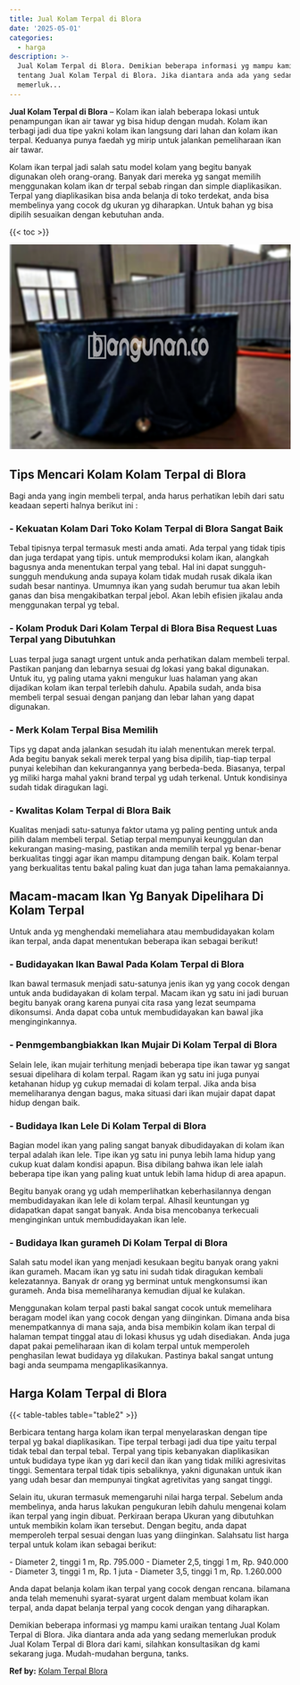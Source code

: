 ```yaml
---
title: Jual Kolam Terpal di Blora
date: '2025-05-01'
categories:
  - harga
description: >-
  Jual Kolam Terpal di Blora. Demikian beberapa informasi yg mampu kami uraikan
  tentang Jual Kolam Terpal di Blora. Jika diantara anda ada yang sedang
  memerluk...
---
```


**Jual Kolam Terpal di Blora** – Kolam ikan ialah beberapa lokasi untuk penampungan ikan air tawar yg bisa hidup dengan mudah. Kolam ikan terbagi jadi dua tipe yakni kolam ikan langsung dari lahan dan kolam ikan terpal. Keduanya punya faedah yg mirip untuk jalankan pemeliharaan ikan air tawar.

Kolam ikan terpal jadi salah satu model kolam yang begitu banyak digunakan oleh orang-orang. Banyak dari mereka yg sangat memilih menggunakan kolam ikan dr terpal sebab ringan dan simple diaplikasikan. Terpal yang diaplikasikan bisa anda belanja di toko terdekat, anda bisa membelinya yang cocok dg ukuran yg diharapkan. Untuk bahan yg bisa dipilih sesuaikan dengan kebutuhan anda.

{{< toc >}}

![Jual Kolam Terpal di Blora](/images/jual-kolam-terpal-56.png)

## Tips Mencari Kolam Kolam Terpal di Blora

Bagi anda yang ingin membeli terpal, anda harus perhatikan lebih dari satu keadaan seperti halnya berikut ini :

### \- Kekuatan Kolam Dari Toko Kolam Terpal di Blora Sangat Baik

Tebal tipisnya terpal termasuk mesti anda amati. Ada terpal yang tidak tipis dan juga terdapat yang tipis. untuk memproduksi kolam ikan, alangkah bagusnya anda menentukan terpal yang tebal. Hal ini dapat sungguh-sungguh mendukung anda supaya kolam tidak mudah rusak dikala ikan sudah besar nantinya. Umumnya ikan yang sudah berumur tua akan lebih ganas dan bisa mengakibatkan terpal jebol. Akan lebih efisien jikalau anda menggunakan terpal yg tebal.

### \- Kolam Produk Dari Kolam Terpal di Blora Bisa Request Luas Terpal yang Dibutuhkan

Luas terpal juga sanagt urgent untuk anda perhatikan dalam membeli terpal. Pastikan panjang dan lebarnya sesuai dg lokasi yang bakal digunakan. Untuk itu, yg paling utama yakni mengukur luas halaman yang akan dijadikan kolam ikan terpal terlebih dahulu. Apabila sudah, anda bisa membeli terpal sesuai dengan panjang dan lebar lahan yang dapat digunakan.

### \- Merk Kolam Terpal Bisa Memilih

Tips yg dapat anda jalankan sesudah itu ialah menentukan merek terpal. Ada begitu banyak sekali merek terpal yang bisa dipilih, tiap-tiap terpal punyai kelebihan dan kekurangannya yang berbeda-beda. Biasanya, terpal yg miliki harga mahal yakni brand terpal yg udah terkenal. Untuk kondisinya sudah tidak diragukan lagi.

### \- Kwalitas Kolam Terpal di Blora Baik

Kualitas menjadi satu-satunya faktor utama yg paling penting untuk anda pilih dalam membeli terpal. Setiap terpal mempunyai keunggulan dan kekurangan masing-masing, pastikan anda memilih terpal yg benar-benar berkualitas tinggi agar ikan mampu ditampung dengan baik. Kolam terpal yang berkualitas tentu bakal paling kuat dan juga tahan lama pemakaiannya.

## Macam-macam Ikan Yg Banyak Dipelihara Di Kolam Terpal

Untuk anda yg menghendaki memeliahara atau membudidayakan kolam ikan terpal, anda dapat menentukan beberapa ikan sebagai berikut!

### \- Budidayakan Ikan Bawal Pada Kolam Terpal di Blora

Ikan bawal termasuk menjadi satu-satunya jenis ikan yg yang cocok dengan untuk anda budidayakan di kolam terpal. Macam ikan yg satu ini jadi buruan begitu banyak orang karena punyai cita rasa yang lezat seumpama dikonsumsi. Anda dapat coba untuk membudidayakan kan bawal jika menginginkannya.

### \- Penmgembangbiakkan Ikan Mujair Di Kolam Terpal di Blora

Selain lele, ikan mujair terhitung menjadi beberapa tipe ikan tawar yg sangat sesuai dipelihara di kolam terpal. Ragam ikan yg satu ini juga punyai ketahanan hidup yg cukup memadai di kolam terpal. Jika anda bisa memeliharanya dengan bagus, maka situasi dari ikan mujair dapat dapat hidup dengan baik.

### \- Budidaya Ikan Lele Di Kolam Terpal di Blora

Bagian model ikan yang paling sangat banyak dibudidayakan di kolam ikan terpal adalah ikan lele. Tipe ikan yg satu ini punya lebih lama hidup yang cukup kuat dalam kondisi apapun. Bisa dibilang bahwa ikan lele ialah beberapa tipe ikan yang paling kuat untuk lebih lama hidup di area apapun.

Begitu banyak orang yg udah memperlihatkan keberhasilannya dengan membudidayakan ikan lele di kolam terpal. Alhasil keuntungan yg didapatkan dapat sangat banyak. Anda bisa mencobanya terkecuali menginginkan untuk membudidayakan ikan lele.

### \- Budidaya Ikan gurameh Di Kolam Terpal di Blora

Salah satu model ikan yang menjadi kesukaan begitu banyak orang yakni ikan gurameh. Macam ikan yg satu ini sudah tidak diragukan kembali kelezatannya. Banyak dr orang yg berminat untuk mengkonsumsi ikan gurameh. Anda bisa memeliharanya kemudian dijual ke kulakan.

Menggunakan kolam terpal pasti bakal sangat cocok untuk memelihara beragam model ikan yang cocok dengan yang diinginkan. Dimana anda bisa menempatkannya di mana saja, anda bisa membikin kolam ikan terpal di halaman tempat tinggal atau di lokasi khusus yg udah disediakan. Anda juga dapat pakai pemeliharaan ikan di kolam terpal untuk memperoleh penghasilan lewat budidaya yg dilakukan. Pastinya bakal sangat untung bagi anda seumpama mengaplikasikannya.

## Harga Kolam Terpal di Blora

{{< table-tables table="table2" >}}

Berbicara tentang harga kolam ikan terpal menyelaraskan dengan tipe terpal yg bakal diaplikasikan. Tipe terpal terbagi jadi dua tipe yaitu terpal tidak tebal dan terpal tebal. Terpal yang tipis kebanyakan diaplikasikan untuk budidaya type ikan yg dari kecil dan ikan yang tidak miliki agresivitas tinggi. Sementara terpal tidak tipis sebaliknya, yakni digunakan untuk ikan yang udah besar dan mempunyai tingkat agretivitas yang sangat tinggi.

Selain itu, ukuran termasuk memengaruhi nilai harga terpal. Sebelum anda membelinya, anda harus lakukan pengukuran lebih dahulu mengenai kolam ikan terpal yang ingin dibuat. Perkiraan berapa Ukuran yang dibutuhkan untuk membikin kolam ikan tersebut. Dengan begitu, anda dapat memperoleh terpal sesuai dengan luas yang diinginkan. Salahsatu list harga terpal untuk kolam ikan sebagai berikut:

\- Diameter 2, tinggi 1 m, Rp. 795.000 - Diameter 2,5, tinggi 1 m, Rp. 940.000 - Diameter 3, tinggi 1 m, Rp. 1 juta - Diameter 3,5, tinggi 1 m, Rp. 1.260.000

Anda dapat belanja kolam ikan terpal yang cocok dengan rencana. bilamana anda telah memenuhi syarat-syarat urgent dalam membuat kolam ikan terpal, anda dapat belanja terpal yang cocok dengan yang diharapkan.

Demikian beberapa informasi yg mampu kami uraikan tentang Jual Kolam Terpal di Blora. Jika diantara anda ada yang sedang memerlukan produk Jual Kolam Terpal di Blora dari kami, silahkan konsultasikan dg kami sekarang juga. Mudah-mudahan berguna, tanks.

**Ref by:** [Kolam Terpal Blora](https://id.wikipedia.org/wiki/Kolam)
